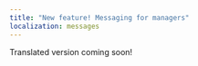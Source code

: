 ```yaml
---
title: "New feature! Messaging for managers"
localization: messages
---
```

Translated version coming soon!